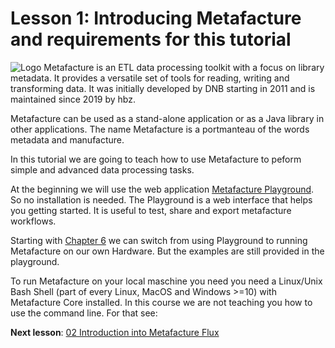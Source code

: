 # Lesson 1: Introducing Metafacture and requirements for this tutorial

![Logo](https://metafacture.org/img/metafacture.png)
Metafacture is an ETL data processing toolkit with a focus on library metadata.
It provides a versatile set of tools for reading, writing and transforming data.
It was initially developed by DNB starting in 2011 and is maintained since 2019 by hbz.

Metafacture can be used as a stand-alone application or as a Java library in other applications.
The name Metafacture is a portmanteau of the words metadata and manufacture.

In this tutorial we are going to teach how to use Metafacture to peform simple and advanced data processing tasks.

At the beginning we will use the web application [Metafacture Playground](https://metafacture.org/playground/). So no
installation is needed. The Playground is a web interface that helps you getting started.
It is useful to test, share and export metafacture workflows.

Starting with [Chapter 6](https://github.com/metafacture/metafacture-tutorial/blob/main/06_MetafactureCLI.md)
we can switch from using Playground to running Metafacture on our own Hardware.
But the examples are still provided in the playground.

To run Metafacture on your local maschine you need you need a Linux/Unix Bash Shell (part of every Linux, MacOS and Windows >=10) with Metafacture Core installed. In this course we are not teaching you how to use the command line. For that see:


**Next lesson**: [02 Introduction into Metafacture Flux](./02_Introduction_into_Metafacture-Flux.md)

